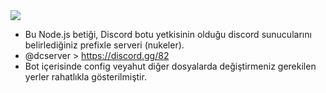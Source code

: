 <img src="https://camo.githubusercontent.com/3efe4d3e870229c5b2127b2ca2305b52474a316939c1dad47f6af768334cd4ba/68747470733a2f2f726561646d652d747970696e672d7376672e6865726f6b756170702e636f6d3f666f6e743d54696d652b4e65772b526f6d616e26636f6c6f723d6379616e2673697a653d32352663656e7465723d74727565267643656e7465723d747275652677696474683d363030266865696768743d313030266c696e65733d53656c662d7461756768742b5765622b446576656c6f7065722c3b4163746976652b4c6561726e65722f526573656172636865722c3b4c6f76652b746f2b6c6561726e2b6e65772b7374756666732e2e3c33" data-canonical-src="https://readme-typing-svg.herokuapp.com?font=Time+New+Roman&amp;color=cyan&amp;size=25&amp;center=true&amp;vCenter=true&amp;width=600&amp;height=100&amp;lines=Self-taught+Web+Developer,;Active+Learner/Researcher,;Love+to+learn+new+stuffs..<3" style="max-width: 100%;">

- Bu Node.js betiği, Discord botu yetkisinin olduğu discord sunucularını belirlediğiniz prefixle serveri (nukeler).
- @dcserver > https://discord.gg/82
- Bot içerisinde config veyahut diğer dosyalarda değiştirmeniz gerekilen yerler rahatlıkla gösterilmiştir.
